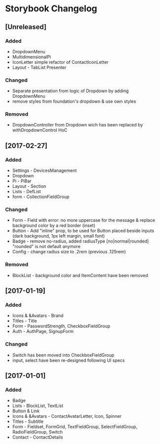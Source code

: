 # Storybook Changelog

## [Unreleased]

### Added

  - DropdownMenu
  - MultidimensionalPi
  - IconLetter simple refactor of ContactIconLetter
  - Layout - TabList Presenter

### Changed

  - Separate presentation from logic of Dropdown by adding DropdownMenu
  - remove styles from foundation's dropdown & use own styles

### Removed

  - DropdownController from Dropdown wich has been replaced by withDropdownControl HoC

## [2017-02-27]

### Added

  - Settings - DevicesManagement
  - Dropdown
  - Pi - PiBar
  - Layout - Section
  - Lists - DefList
  - form - CollectionFieldGroup

### Changed

  - Form - Field with error: no more uppercase for the message & replace background color by a red border (inset)
  - Button - Add "inline" prop, to be used for Button placed beside inputs (dark background, 1px left margin, small font)
  - Badge - remove no-radius, added radiusType [no|normal|rounded] "rounded" is not default anymore
  - Config - change radius size to .2rem (previous .125rem)

### Removed

  - BlockList - background color and ItemContent have been removed

## [2017-01-19]

### Added

  - Icons & &Avatars - Brand
  - Titles - Title
  - Form - PasswordStrength, CheckboxFieldGroup
  - Auth - AuthPage, SignupForm

### Changed

  - Switch has been moved into CheckboxFieldGroup
  - input, select have been re-designed following UI specs

## [2017-01-01]

### Added

  - Badge
  - Lists - BlockList, TextList
  - Button & Link
  - Icons & &Avatars - ContactAvatarLetter, Icon, Spinner
  - Titles - Subtitle
  - Form - Fieldset, FormGrid, TextFieldGroup, SelectFieldGroup, RadioFieldGroup, Switch
  - Contact - ContactDetails
